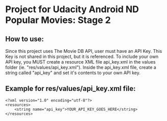 # Project for Udacity Android ND Popular Movies: Stage 2

## How to use:
Since this project uses The Movie DB API, user must have an API Key. This Key is not shared in this project, but it is referenced.
To include your own API key, you MUST create a resource XML file api_key.xml in the values folder (ie. "res/values/api_key.xml"). Inside the api_key.xml file, create a string called "api_key" and set it's contents to your own API key. 

## Example for res/values/api_key.xml file:
```
<?xml version="1.0" encoding="utf-8"?>
<resources>
    <string name="api_key">YOUR_API_KEY_GOES_HERE</string>
</resources>
```
